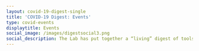 ```yaml
---
layout: covid-19-digest-single
title: 'COVID-19 Digest: Events'
type: covid-events
displaytitle: Events
social_image: /images/digestsocial3.png
social_description: The Lab has put together a “living” digest of tools, research on events from research institutions and think tanks on basic income during the global pandemic.
---
```


